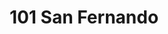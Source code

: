 ---
title: 101 San Fernando
phone: (844) 437-3625
website: http://www.essexapartmenthomes.com/apartment/101-san-fernando-san-jose-ca-5d0248854567
management: Essex Properties
tags: []
---